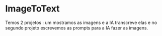 # ImageToText
Temos 2 projetos : um mostramos as imagens e a IA transcreve elas e no segundo projeto escrevemos as prompts para a IA fazer as imagens.
